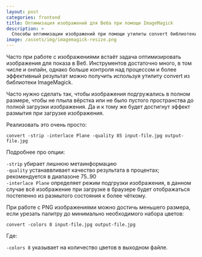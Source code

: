 ```yaml
---
layout: post
categories: frontend
title: Оптимизация изображений для Веба при помощи ImageMagick
description: >
  Способы оптимизации изображений при помощи утилиты convert библиотеки ImageMagick
image: /assets/img/imagemagick-resize.png
---
```


Часто при работе с изображениями встаёт задача оптимизировать изображения для показа в Веб. Инструментов достаточно много, в том числе и онлайн, однако больше контроля над процессом и более эффективный результат можно получить используя утилиту convert из библиотеки ImageMagick.

Часто нужно сделать так, чтобы изображения подгружались в полном размере, чтобы не плыла вёрстка или не было пустого пространства до полной загрузки изображения. Да и к тому же будет достигнут эффект размытия при загрузке изображения.

Реализовать это очень просто:

``` shell
convert -strip -interlace Plane -quality 85 input-file.jpg output-file.jpg 
```

Подробнее про опции:

`-strip` убирает лишнюю метаинформацию  
`-quality` устанаввливает качество результата в процентах; рекомендуется в диапазоне 75..90  
`-interlace Plane` определяет режим подгрузки изображения, в данном случае всё изображение при загрузке в браузере будет отображаться постепенно из размытого состояния к более чёткому.

При работе с PNG изображениями можно достичь меньшего размера, если урезать палитру до минимально необходимого набора цветов:

``` shell
convert -colors 8 input-file.jpg output-file.jpg 
```

Где:

`-colors 8` указывает на количество цветов в выходном файле.
